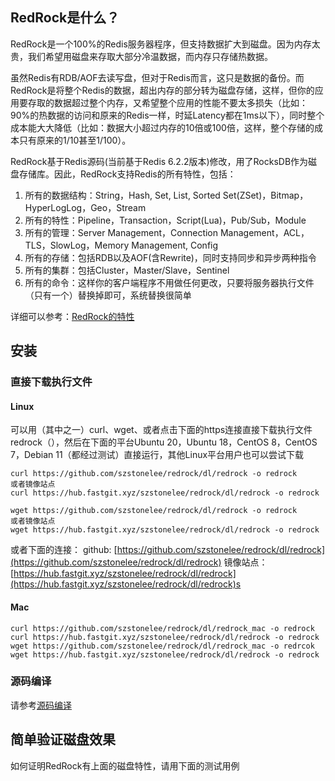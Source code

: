 ## RedRock是什么？

RedRock是一个100%的Redis服务器程序，但支持数据扩大到磁盘。因为内存太贵，我们希望用磁盘来存取大部分冷温数据，而内存只存储热数据。

虽然Redis有RDB/AOF去读写盘，但对于Redis而言，这只是数据的备份。而RedRock是将整个Redis的数据，超出内存的部分转为磁盘存储，这样，但你的应用要存取的数据超过整个内存，又希望整个应用的性能不要太多损失（比如：90%的热数据的访问和原来的Redis一样，时延Latency都在1ms以下），同时整个成本能大大降低（比如：数据大小超过内存的10倍或100倍，这样，整个存储的成本只有原来的1/10甚至1/100）。

RedRock基于Redis源码(当前基于Redis 6.2.2版本)修改，用了RocksDB作为磁盘存储库。因此，RedRock支持Redis的所有特性，包括：

1. 所有的数据结构：String，Hash, Set, List, Sorted Set(ZSet)，Bitmap，HyperLogLog，Geo，Stream
2. 所有的特性：Pipeline，Transaction，Script(Lua)，Pub/Sub，Module
3. 所有的管理：Server Management，Connection Management，ACL，TLS，SlowLog，Memory Management, Config
4. 所有的存储：包括RDB以及AOF(含Rewrite)，同时支持同步和异步两种指令
5. 所有的集群：包括Cluster，Master/Slave，Sentinel
6. 所有的命令：这样你的客户端程序不用做任何更改，只要将服务器执行文件（只有一个）替换掉即可，系统替换很简单

详细可以参考：[RedRock的特性](features.md)

## 安装

### 直接下载执行文件

#### Linux

可以用（其中之一）curl、wget、或者点击下面的https连接直接下载执行文件redrock（），然后在下面的平台Ubuntu 20，Ubuntu 18，CentOS 8，CentOS 7，Debian 11（都经过测试）直接运行，其他Linux平台用户也可以尝试下载

```
curl https://github.com/szstonelee/redrock/dl/redrock -o redrock
或者镜像站点
curl https://hub.fastgit.xyz/szstonelee/redrock/dl/redrock -o redrock
```

```
wget https://github.com/szstonelee/redrock/dl/redrock -o redrock
或者镜像站点
wget https://hub.fastgit.xyz/szstonelee/redrock/dl/redrock -o redrock
```

或者下面的连接：
github: [https://github.com/szstonelee/redrock/dl/redrock](https://github.com/szstonelee/redrock/dl/redrock)
镜像站点：[https://hub.fastgit.xyz/szstonelee/redrock/dl/redrock](https://hub.fastgit.xyz/szstonelee/redrock/dl/redrock)s

#### Mac

```
curl https://github.com/szstonelee/redrock/dl/redrock_mac -o redrock
curl https://hub.fastgit.xyz/szstonelee/redrock/dl/redrock -o redrock
wget https://github.com/szstonelee/redrock/dl/redrock_mac -o redrcok
wget https://hub.fastgit.xyz/szstonelee/redrock/dl/redrock -o redrock
```

### 源码编译

请参考[源码编译](source-build.md)

## 简单验证磁盘效果

如何证明RedRock有上面的磁盘特性，请用下面的测试用例